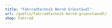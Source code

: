 ```yaml
---
title: "Fahrradtechnik Bernd Grünstäudl"
url: /goefis/fahrradtechnik-bernd-gruenstaeudl/
shop: Fahrrad
---
```


